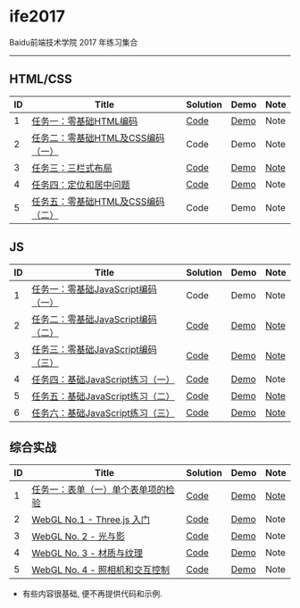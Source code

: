 # ife2017
Baidu前端技术学院 2017 年练习集合

----

## HTML/CSS

| ID | Title | Solution | Demo | Note |
|---| ----- | -------- | ----- | ---------- |
|1|[任务一：零基础HTML编码](http://ife.baidu.com/course/detail/id/90) | [Code](./course/task2.html) | [Demo](https://hijiangtao.github.io/ife2017/course/task2.html) | Note |
|2|[任务二：零基础HTML及CSS编码（一）](http://ife.baidu.com/course/detail/id/92)| Code | Demo | Note |
|3|[任务三：三栏式布局](http://ife.baidu.com/course/detail/id/94) | [Code](./course/task3.html) | [Demo](https://hijiangtao.github.io/ife2017/course/task3.html) | [Note](./notes/task3.md) |
|4|[任务四：定位和居中问题](http://ife.baidu.com/course/detail/id/95) | [Code](./course/task8.html) | [Demo](https://hijiangtao.github.io/ife2017/course/task8.html) | Note |
|5|[任务五：零基础HTML及CSS编码（二）](http://ife.baidu.com/course/detail/id/96) | Code | Demo | Note |


## JS

| ID | Title | Solution | Demo | Note |
|---| ----- | -------- | ----- | ---------- |
|1|[任务一：零基础JavaScript编码（一）](http://ife.baidu.com/course/detail/id/93)| Code | Demo | Note |
|2|[任务二：零基础JavaScript编码（二）](http://ife.baidu.com/course/detail/id/91)| [Code](./course/task4.html) | [Demo](https://hijiangtao.github.io/ife2017/course/task4.html) | [Note](./notes/task4.md) |
|3|[任务三：零基础JavaScript编码（三）](http://ife.baidu.com/course/detail/id/98)| [Code](./course/task4.html) | [Demo](https://hijiangtao.github.io/ife2017/course/task4.html) | [Note](./notes/task4.md) |
|4|[任务四：基础JavaScript练习（一）](http://ife.baidu.com/course/detail/id/103)| [Code](./course/task5.html) | [Demo](https://hijiangtao.github.io/ife2017/course/task5.html) | Note |
|5|[任务五：基础JavaScript练习（二）](http://ife.baidu.com/course/detail/id/105)| [Code](./course/task6.html) | [Demo](https://hijiangtao.github.io/ife2017/course/task6.html) | [Note](./notes/task6.md) |
|6|[任务六：基础JavaScript练习（三）](http://ife.baidu.com/course/detail/id/107)| [Code](./course/task7.html) | [Demo](https://hijiangtao.github.io/ife2017/course/task7.html) | [Note](./notes/task7.md) |


## 综合实战

| ID | Title | Solution | Demo | Note |
|---| ----- | -------- | ----- | ---------- |
|1|[任务一：表单（一）单个表单项的检验](http://ife.baidu.com/course/detail/id/97) | [Code](./course/task1.html) | [Demo](https://hijiangtao.github.io/ife2017/course/task1.html) | [Note](./notes/task1.md) |
|2|[WebGL No.1 - Three.js 入门](http://ife.baidu.com/course/detail/id/18) | [Code](./course/task9.html) | [Demo](https://hijiangtao.github.io/ife2017/course/task9.html) | Note |
|3|[WebGL No. 2 - 光与影](http://ife.baidu.com/course/detail/id/28) | [Code](./course/task10.html) | [Demo](https://hijiangtao.github.io/ife2017/course/task10.html) | Note |
|4|[WebGL No. 3 - 材质与纹理](http://ife.baidu.com/course/detail/id/32) | [Code](./course/task11.html) | [Demo](https://hijiangtao.github.io/ife2017/course/task11.html) | Note |
|5|[WebGL No. 4 - 照相机和交互控制](http://ife.baidu.com/course/detail/id/33) | [Code](./course/task12.html) | [Demo](https://hijiangtao.github.io/ife2017/course/task12.html) | Note |

* 有些内容很基础, 便不再提供代码和示例.